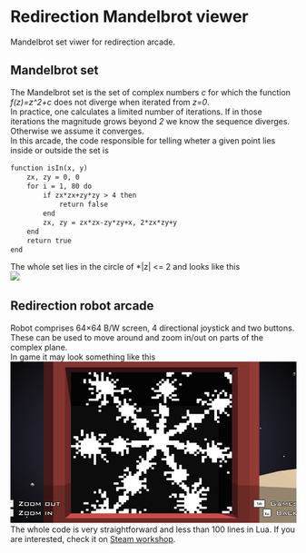 # Redirection Mandelbrot viewer
 Mandelbrot set viwer for redirection arcade.
 
## Mandelbrot set
The Mandelbrot set is the set of complex numbers *c* for which the function *f(z)=z^2+c* does not diverge when iterated from *z=0*.  
In practice, one calculates a limited number of iterations. If in those iterations the magnitude grows beyond *2* we know the sequence diverges. Otherwise we assume it converges.  
In this arcade, the code responsible for telling wheter a given point lies inside or outside the set is
```
function isIn(x, y)
	zx, zy = 0, 0
	for i = 1, 80 do
		if zx*zx+zy*zy > 4 then
			return false
		end
		zx, zy = zx*zx-zy*zy+x, 2*zx*zy+y
	end
	return true
end
```
The whole set lies in the circle of *|z| <= 2 and looks like this  
![](https://upload.wikimedia.org/wikipedia/commons/thumb/5/56/Mandelset_hires.png/800px-Mandelset_hires.png)

## Redirection robot arcade
Robot comprises 64×64 B/W screen, 4 directional joystick and two buttons. These can be used to move around and zoom in/out on parts of the complex plane.  
In game it may look something like this  
![](thumbnail.png)  
The whole code is very straightforward and less than 100 lines in Lua.
If you are interested, check it on [Steam workshop](https://steamcommunity.com/sharedfiles/filedetails/?id=1494079701).